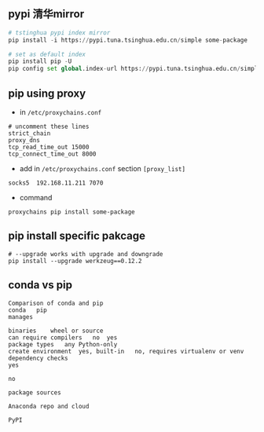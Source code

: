 
## pypi 清华mirror
``` python
# tstinghua pypi index mirror
pip install -i https://pypi.tuna.tsinghua.edu.cn/simple some-package

# set as default index
pip install pip -U
pip config set global.index-url https://pypi.tuna.tsinghua.edu.cn/simple
```

## pip using proxy
* in `/etc/proxychains.conf`
```
# uncomment these lines
strict_chain
proxy_dns
tcp_read_time_out 15000
tcp_connect_time_out 8000
```
* add in `/etc/proxychains.conf` section `[proxy_list]`
```
socks5  192.168.11.211 7070
```
* command
```
proxychains pip install some-package
```

## pip install specific pakcage
```
# --upgrade works with upgrade and downgrade
pip install --upgrade werkzeug==0.12.2
```

## conda vs pip
```
Comparison of conda and pip
conda	pip
manages 

binaries	wheel or source
can require compilers	no	yes
package types	any	Python-only
create environment	yes, built-in	no, requires virtualenv or venv
dependency checks	
yes

no

package sources

Anaconda repo and cloud

PyPI
```
